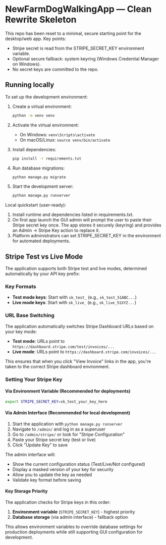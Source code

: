 # NewFarmDogWalkingApp — Clean Rewrite Skeleton

This repo has been reset to a minimal, secure starting point for the desktop/web app.
Key points:
- Stripe secret is read from the STRIPE_SECRET_KEY environment variable.
- Optional secure fallback: system keyring (Windows Credential Manager on Windows).
- No secret keys are committed to the repo.

## Running locally

To set up the development environment:

1. Create a virtual environment:
   ```bash
   python -m venv venv
   ```

2. Activate the virtual environment:
   - On Windows: `venv\Scripts\activate`
   - On macOS/Linux: `source venv/bin/activate`

3. Install dependencies:
   ```bash
   pip install -r requirements.txt
   ```

4. Run database migrations:
   ```bash
   python manage.py migrate
   ```

5. Start the development server:
   ```bash
   python manage.py runserver
   ```

Local quickstart (user-ready):
1) Install runtime and dependencies listed in requirements.txt.
2) On first app launch the GUI admin will prompt the user to paste their Stripe secret key once.
   The app stores it securely (keyring) and provides an Admin → Stripe Key action to replace it.
3) Platform administrators can set STRIPE_SECRET_KEY in the environment for automated deployments.

## Stripe Test vs Live Mode

The application supports both Stripe test and live modes, determined automatically by your API key prefix:

### Key Formats
- **Test mode keys**: Start with `sk_test_` (e.g., `sk_test_51ABC...`)
- **Live mode keys**: Start with `sk_live_` (e.g., `sk_live_51XYZ...`)

### URL Base Switching
The application automatically switches Stripe Dashboard URLs based on your key mode:
- **Test mode**: URLs point to `https://dashboard.stripe.com/test/invoices/...`  
- **Live mode**: URLs point to `https://dashboard.stripe.com/invoices/...`

This ensures that when you click "View Invoice" links in the app, you're taken to the correct Stripe dashboard environment.

### Setting Your Stripe Key

#### Via Environment Variable (Recommended for deployments)
```bash
export STRIPE_SECRET_KEY=sk_test_your_key_here
```

#### Via Admin Interface (Recommended for local development)
1. Start the application with `python manage.py runserver`
2. Navigate to `/admin/` and log in as a superuser
3. Go to `/admin/stripe/` or look for "Stripe Configuration" 
4. Paste your Stripe secret key (test or live)
5. Click "Update Key" to save

The admin interface will:
- Show the current configuration status (Test/Live/Not configured)
- Display a masked version of your key for security
- Allow you to update the key as needed
- Validate key format before saving

#### Key Storage Priority
The application checks for Stripe keys in this order:
1. **Environment variable** (`STRIPE_SECRET_KEY`) - highest priority
2. **Database storage** (via admin interface) - fallback option

This allows environment variables to override database settings for production deployments while still supporting GUI configuration for development.